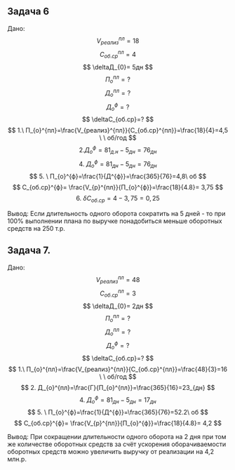 Задача 6
--
Дано:
$$
V_{реализ}^{пл} = 18
$$
$$
C^{пл}_{об.ср}= 4
$$
$$
\deltaД_{0}= 5дн
$$
$$
П^{пл}_{о}=?
$$
$$
Д_{о}^{пл}=?
$$
$$
Д_{о}^{ф}=?
$$
$$
\deltaС_{об.ср}=?
$$
$$
1.\ П_{о}^{пл}=\frac{V_{реализ}^{пл}}{С_{об.ср}^{пл}}=\frac{18}{4}=4,5 \ \ об/год
$$
$$
2. Д_{о}^{ф}=81_{д.н}-5_{дн}=76_{дн}
$$
$$
4. \ Д_{о}^{ф}=81_{дн}-5_{дн}=76_{дн}
$$
$$
5. \ П_{о}^{ф}=\frac{1}{Д^{ф}}=\frac{365}{76}=4,8\ об
$$
$$
С_{об.ср}^{ф}= \frac{V_{p}^{пл}}{П_{о}^{ф}}=\frac{18}{4.8}= 3,75
$$
$$
6.\ \delta C_{об.ср}=4-3,75=0,25
$$



Вывод:
Если длительность одного оборота сократить на 5 дней - то при 100% выполнении плана по выручке понадобиться меньше оборотных средств на 250 т.р. 

Задача 7.
--
Дано:
$$
V_{реализ}^{пл} = 48
$$
$$
C^{пл}_{об.ср}= 3
$$
$$
\deltaД_{0}= 2дн
$$
$$
П^{пл}_{о}=?
$$
$$
Д_{о}^{пл}=?
$$
$$
Д_{о}^{ф}=?
$$
$$
\deltaС_{об.ср}=?
$$
$$
1.\ П_{о}^{пл}=\frac{V_{реализ}^{пл}}{С_{об.ср}^{пл}}=\frac{48}{3}=16 \ \ об/год
$$
$$
2. Д_{о}^{пл}=\frac{Г}{П_{о}^{пл}}=\frac{365}{16}=23_{дн}
$$
$$
4. \ Д_{о}^{ф}=81_{дн}-5_{дн}=17_{дн}
$$
$$
5. \ П_{о}^{ф}=\frac{1}{Д^{ф}}=\frac{365}{76}=52.2\ об
$$
$$
С_{об.ср}^{ф}= \frac{V_{p}^{пл}}{П_{о}^{ф}}=\frac{18}{4.8}= 4,2
$$



Вывод:
При сокращении длительности одного оборота на 2 дня при том же количестве оборотных средств за счёт ускорения оборачиваемости оборотных средств можно увеличить выручку от реализации на 4,2 млн.р.